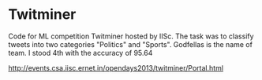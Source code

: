 # Twitminer
Code for ML competition Twitminer hosted by IISc. The task was to classify tweets into two categories "Politics" and "Sports".
Godfellas is the name of team. I stood 4th with the accuracy of 95.64

http://events.csa.iisc.ernet.in/opendays2013/twitminer/Portal.html
